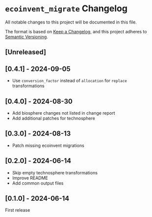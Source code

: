 # `ecoinvent_migrate` Changelog

All notable changes to this project will be documented in this file.

The format is based on [Keep a Changelog](https://keepachangelog.com/en/1.0.0/),
and this project adheres to [Semantic Versioning](https://semver.org/spec/v2.0.0.html).

## [Unreleased]

## [0.4.1] - 2024-09-05

* Use `conversion_factor` instead of `allocation` for `replace` transformations

## [0.4.0] - 2024-08-30

* Add biosphere changes not listed in change report
* Add additional patches for technosphere

## [0.3.0] - 2024-08-13

* Patch missing ecoinvent migrations

## [0.2.0] - 2024-06-14

* Skip empty technosphere transformations
* Improve README
* Add common output files

## [0.1.0] - 2024-06-14

First release
